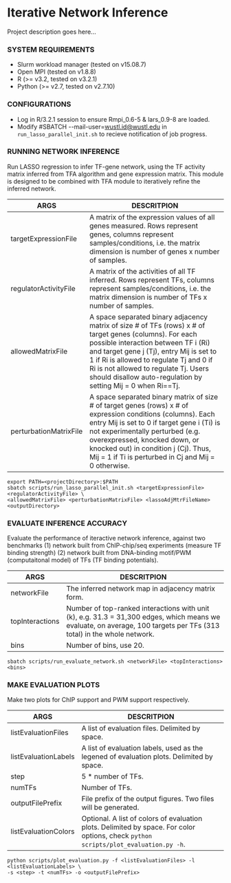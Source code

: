 # Iterative Network Inference

Project description goes here...

### SYSTEM REQUIREMENTS
* Slurm workload manager (tested on v15.08.7)
* Open MPI (tested on v1.8.8)
* R (>= v3.2, tested on v3.2.1)
* Python (>= v2.7, tested on v2.7.10)

### CONFIGURATIONS
* Log in R/3.2.1 session to ensure Rmpi_0.6-5 & lars_0.9-8 are loaded. 
* Modify #SBATCH --mail-user=wustl.id@wustl.edu in ```run_lasso_parallel_init.sh``` to recieve notification of job progress.


### RUNNING NETWORK INFERENCE
Run LASSO regression to infer TF-gene network, using the TF activity matrix inferred from TFA algorithm and gene expression matrix. This module is designed to be combined with TFA module to iteratively refine the inferred network.

ARGS | DESCRITPION
--- | ---
targetExpressionFile | A matrix of the expression values of all genes measured. Rows represent genes, columns represent samples/conditions, i.e. the matrix dimension is number of genes x number of samples.
regulatorActivityFile | A matrix of the activities of all TF inferred. Rows represent TFs, columns represent samples/conditions, i.e. the matrix dimension is number of TFs x number of samples.
allowedMatrixFile | A space separated binary adjacency matrix of size # of TFs (rows) x # of target genes (columns). For each possible interaction between TF i (Ri) and target gene j (Tj), entry Mij is set to 1 if Ri is allowed to regulate Tj and 0 if Ri is not allowed to regulate Tj. Users should disallow auto-regulation by setting Mij = 0 when Ri==Tj.
perturbationMatrixFile | A space separated binary matrix of size # of target genes (rows) x # of expression conditions (columns). Each entry Mij is set to 0 if target gene i (Ti) is not experimentally perturbed (e.g. overexpressed, knocked down, or knocked out) in condition j (Cj). Thus, Mij = 1 if Ti is perturbed in Cj and Mij = 0 otherwise.

```
export PATH=<projectDirectory>:$PATH
sbatch scripts/run_lasso_parallel_init.sh <targetExpressionFile> <regulatorActivityFile> \ 
<allowedMatrixFile> <perturbationMatrixFile> <lassoAdjMtrFileName> <outputDirectory>
```

### EVALUATE INFERENCE ACCURACY
Evaluate the performance of iteractive network inference, against two benchmarks (1) network built from ChIP-chip/seq experiments (measure TF binding strength) (2) network built from DNA-binding motif/PWM (computaitonal model) of TFs (TF binding potentials).

ARGS | DESCRITPION
--- | ---
networkFile | The inferred network map in adjacency matrix form.
topInteractions | Number of top-ranked interactions with unit (k), e.g. 31.3 = 31,300 edges, which means we evaluate, on average, 100 targets per TFs (313 total) in the whole network. 
bins | Number of bins, use 20.

```
sbatch scripts/run_evaluate_network.sh <networkFile> <topInteractions> <bins>
```

### MAKE EVALUATION PLOTS
Make two plots for ChIP support and PWM support respectively.

ARGS | DESCRITPION
--- | ---
listEvaluationFiles | A list of evaluation files. Delimited by space.
listEvaluationLabels | A list of evaluation labels, used as the legened of evaluation plots. Delimited by space.
step | 5 * number of TFs.
numTFs | Number of TFs.
outputFilePrefix | File prefix of the output figures. Two files will be generated. 
listEvaluationColors | Optional. A list of colors of evaluation plots. Delimited by space. For color options, check `python scripts/plot_evaluation.py -h`.

```
python scripts/plot_evaluation.py -f <listEvaluationFiles> -l <listEvaluationLabels> \
-s <step> -t <numTFs> -o <outputFilePrefix>
```
